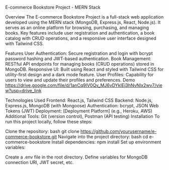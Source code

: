 E-commerce Bookstore Project - MERN Stack

Overview
The E-commerce Bookstore Project is a full-stack web application developed using the MERN stack (MongoDB, Express.js, React, Node.js). It serves as an online platform for browsing, purchasing, and managing books. Key features include user registration and authentication, a book catalog with CRUD operations, and a responsive user interface designed with Tailwind CSS.

Features
User Authentication: Secure registration and login with bcrypt password hashing and JWT-based authentication.
Book Management: RESTful API endpoints for managing books (CRUD operations) stored in MongoDB.
Responsive UI: Built using React and styled with Tailwind CSS for utility-first design and a dark mode feature.
User Profiles: Capability for users to view and update their profiles and preferences.
Demo
https://drive.google.com/file/d/1anCq9IV0Qv_MJ6vDYkIEj3hNvNlx2wv7/view?usp=drive_link

Technologies Used
Frontend: React.js, Tailwind CSS
Backend: Node.js, Express.js, MongoDB (with Mongoose)
Authentication: bcrypt, JSON Web Tokens (JWT)
Deployment: [Deployment Platform] (e.g., Heroku, AWS)
Additional Tools: Git (version control), Postman (API testing)
Installation
To run this project locally, follow these steps:

Clone the repository:
bash
git clone https://github.com/yourusername/e-commerce-bookstore.git
Navigate into the project directory:
bash
cd e-commerce-bookstore
Install dependencies:
npm install
Set up environment variables:

Create a .env file in the root directory.
Define variables for MongoDB connection URI, JWT secret, etc.
